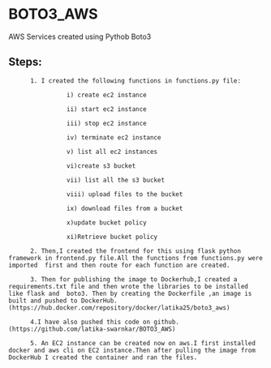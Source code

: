 # BOTO3_AWS
AWS Services created using Pythob Boto3
## Steps:
          1. I created the following functions in functions.py file:

                    i) create ec2 instance

                    ii) start ec2 instance

                    iii) stop ec2 instance

                    iv) terminate ec2 instance

                    v) list all ec2 instances

                    vi)create s3 bucket

                    vii) list all the s3 bucket

                    viii) upload files to the bucket

                    ix) download files from a bucket

                    x)update bucket policy

                    xi)Retrieve bucket policy

          2. Then,I created the frontend for this using flask python framework in frontend.py file.All the functions from functions.py were imported  first and then route for each function are created.

          3. Then for publishing the image to Dockerhub,I created a requirements.txt file and then wrote the libraries to be installed like flask and  boto3. Then by creating the Dockerfile ,an image is built and pushed to DockerHub.(https://hub.docker.com/repository/docker/latika25/boto3_aws)

          4.I have also pushed this code on github.(https://github.com/latika-swarnkar/BOTO3_AWS)

          5. An EC2 instance can be created now on aws.I first installed docker and aws cli on EC2 instance.Then after pulling the image from DockerHub I created the container and ran the files.


